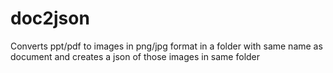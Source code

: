 # doc2json
Converts ppt/pdf to images in png/jpg format in a folder with same name as document and creates a json of those images in same folder
